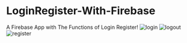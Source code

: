 # LoginRegister-With-Firebase
A Firebase App with The Functions of Login Register!
![login](https://user-images.githubusercontent.com/29829491/44840773-9e289680-ac63-11e8-8c1f-9fb936953906.png)
![logout](https://user-images.githubusercontent.com/29829491/44840774-9ec12d00-ac63-11e8-8545-63f741b79fc5.png)
![register](https://user-images.githubusercontent.com/29829491/44840776-9f59c380-ac63-11e8-8ac6-59ee10482654.png)

